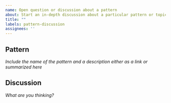 ```yaml
---
name: Open question or discussion about a pattern
about: Start an in-depth discussion about a particular pattern or topic.
title: ""
labels: pattern-discussion
assignees: ''
---
```


## Pattern

*Include the name of the pattern and a description either as a link or summarized here*

## Discussion

*What are you thinking?*
